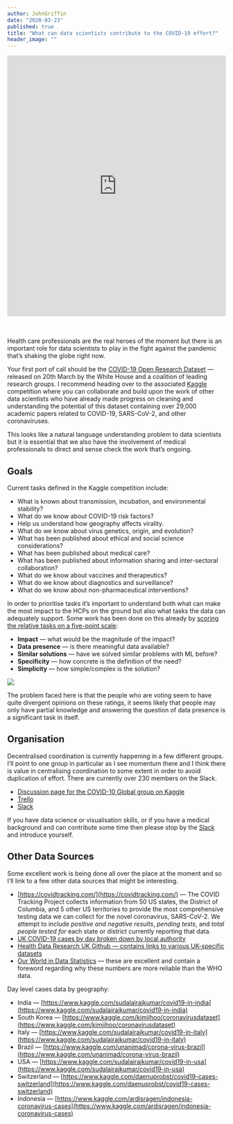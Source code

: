 ```yaml
---
author: JohnGriffin
date: "2020-03-23"
published: true
title: "What can data scientists contribute to the COVID-19 effort?"
header_image: ""
---
```



<iframe src="https://ourworldindata.org/grapher/total-covid-deaths-per-million" style="width: 100%; height: 600px; border: 0px none;"></iframe>

<br><br>
Health care professionals are the real heroes of the moment but there is an important role for data scientists to play in the fight against the pandemic that’s shaking the globe right now.

Your first port of call should be the [COVID-19 Open Research Dataset](https://pages.semanticscholar.org/coronavirus-research) — released on 20th March by the White House and a coalition of leading research groups. I recommend heading over to the associated [Kaggle](https://www.kaggle.com/allen-institute-for-ai/CORD-19-research-challenge) competition where you can collaborate and build upon the work of other data scientists who have already made progress on cleaning and understanding the potential of this dataset containing over 29,000 academic papers related to COVID-19, SARS-CoV-2, and other coronaviruses.


This looks like a natural language understanding problem to data scientists but it is essential that we also have the involvement of medical professionals to direct and sense check the work that’s ongoing.

## Goals

Current tasks defined in the Kaggle competition include:

*   What is known about transmission, incubation, and environmental stability?
*   What do we know about COVID-19 risk factors?
*   Help us understand how geography affects virality.
*   What do we know about virus genetics, origin, and evolution?
*   What has been published about ethical and social science considerations?
*   What has been published about medical care?
*   What has been published about information sharing and inter-sectoral collaboration?
*   What do we know about vaccines and therapeutics?
*   What do we know about diagnostics and surveillance?
*   What do we know about non-pharmaceutical interventions?

In order to prioritise tasks it’s important to understand both what can make the most impact to the HCPs on the ground but also what tasks the data can adequately support. Some work has been done on this already by [scoring the relative tasks on a five-point scale](https://docs.google.com/spreadsheets/d/1AhDif1UUVFJAQjYM8UcbKSPXUFe0hRXfFnMkcdw3YmI/edit#gid=1419477211):

*   <b>Impact</b> — what would be the magnitude of the impact?
*   <b>Data presence</b> — is there meaningful data available?
*   <b>Similar solutions</b> — have we solved similar problems with ML before?
*   <b>Specificity</b> — how concrete is the definition of the need?
*   <b>Simplicity</b> — how simple/complex is the solution?

<img src="/images/covid-sheet.png">

The problem faced here is that the people who are voting seem to have quite divergent opinions on these ratings, it seems likely that people may only have partial knowledge and answering the question of data presence is a significant task in itself.

## Organisation

Decentralised coordination is currently happening in a few different groups. I’ll point to one group in particular as I see momentum there and I think there is value in centralising coordination to some extent in order to avoid duplication of effort. There are currently over 230 members on the Slack.

*   [Discussion page for the COVID-10 Global group on Kaggle](https://www.kaggle.com/arturkiulian/covid-19-global-team-collaboration-join-slack)
*   [Trello](https://trello.com/b/y4odX7yZ/covid-19-global-team)
*   [Slack](https://join.slack.com/t/coronawhy/shared_invite/zt-cw83m6ds-p4AwsMV65tha2joKhn~s5Q)

If you have data science or visualisation skills, or if you have a medical background and can contribute some time then please stop by the [Slack](https://join.slack.com/t/coronawhy/shared_invite/zt-cw83m6ds-p4AwsMV65tha2joKhn~s5Q) and introduce yourself.

## Other Data Sources

Some excellent work is being done all over the place at the moment and so I’ll link to a few other data sources that might be interesting.

*   [https://covidtracking.com/](https://covidtracking.com/) — The COVID Tracking Project collects information from 50 US states, the District of Columbia, and 5 other US territories to provide the most comprehensive testing data we can collect for the novel coronavirus, SARS-CoV-2. We attempt to include *positive and negative results*, *pending tests*, and *total people tested for* each state or district currently reporting that data.
*   [UK COVID-19 cases by day broken down by local authority](https://www.arcgis.com/apps/opsdashboard/index.html#/f94c3c90da5b4e9f9a0b19484dd4bb14)
*   [Health Data Research UK Github — contains links to various UK-specific datasets](https://github.com/hdruk/covid-19)
*   [Our World in Data Statistics](https://ourworldindata.org/coronavirus) — these are excellent and contain a foreword regarding why these numbers are more reliable than the WHO data.

Day level cases data by geography:

*   India — [https://www.kaggle.com/sudalairajkumar/covid19-in-india](https://www.kaggle.com/sudalairajkumar/covid19-in-india)
*   South Korea — [https://www.kaggle.com/kimjihoo/coronavirusdataset](https://www.kaggle.com/kimjihoo/coronavirusdataset)
*   Italy — [https://www.kaggle.com/sudalairajkumar/covid19-in-italy](https://www.kaggle.com/sudalairajkumar/covid19-in-italy)
*   Brazil — [https://www.kaggle.com/unanimad/corona-virus-brazil](https://www.kaggle.com/unanimad/corona-virus-brazil)
*   USA — [https://www.kaggle.com/sudalairajkumar/covid19-in-usa](https://www.kaggle.com/sudalairajkumar/covid19-in-usa)
*   Switzerland — [https://www.kaggle.com/daenuprobst/covid19-cases-switzerland](https://www.kaggle.com/daenuprobst/covid19-cases-switzerland)
*   Indonesia — [https://www.kaggle.com/ardisragen/indonesia-coronavirus-cases](https://www.kaggle.com/ardisragen/indonesia-coronavirus-cases)
